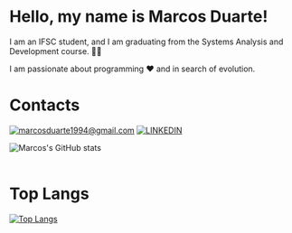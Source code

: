<h1>Hello, my name is <strong>Marcos Duarte</strong>!</h1>

<p>I am an IFSC student, and I am graduating from the Systems Analysis and Development course. 🧑‍🎓</p>

<p>I am passionate about programming ❤️ and in search of evolution.</p>

<h1> Contacts </h1>

[![marcosduarte1994@gmail.com](https://img.shields.io/badge/Gmail-D14836?style=for-the-badge&logo=gmail&logoColor=white)](marcosduarte1994@gmail.com) [![LINKEDIN](https://img.shields.io/badge/LinkedIn-0077B5?style=for-the-badge&logo=linkedin&logoColor=white)](https://www.linkedin.com/in/marcos-duarte-b550b71a4)

![Marcos's GitHub stats](https://github-readme-stats.vercel.app/api?username=markduarte&show_icons=true&theme=tokyonight) 
<br/>
<br/>

<h1>Top Langs</h1>

[![Top Langs](https://github-readme-stats.vercel.app/api/top-langs/?username=MarkDuarte&theme=radical&layout=compact)](https://github.com/anuraghazra/github-readme-stats)
